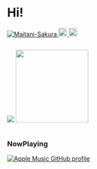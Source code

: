 # Hi!
<p align="left">
  <a href="https://github.com/Maitani-Sakura/">
    <img src="https://komarev.com/ghpvc/?username=Maitani-Sakura&style=flat-square" alt="Maitani-Sakura" />
  </a>
  <a href="http://twitter.com/M_Sakura479">
    <img height="20" src="https://img.shields.io/twitter/follow/M_Sakura479?style=flat-square" />
  </a>
  <a href="https://github.com/Maitani-Sakura">
    <img height="20" src="https://img.shields.io/github/followers/Maitani-Sakura?label=follow&logo=github&style=flat-square" />
  </a>

<p align="left" style="display:inline-block;">
  <img src="https://github-readme-stats.vercel.app/api?username=Maitani-Sakura&count_private=true&theme=dracula">
<a href="https://github.com/Maitani-Sakura/github-readme-stats">
  <img  height="170px" src="https://github-readme-stats.vercel.app/api/top-langs/?username=Maitani-Sakura&layout=compact&card_width=445" />
</a>
</p>

### NowPlaying
[![Apple Music GitHub profile](https://music-profile.rayriffy.com/theme/light.svg?uid=000976.4a778f0e7418403d8d86daede79ec335.0322)](https://github.com/rayriffy/apple-music-github-profile)
